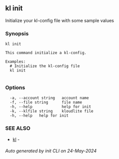 ## kl init

Initialize your kl-config file with some sample values

### Synopsis

```
kl init

This command initialize a kl-config.

Examples:
  # Initialize the kl-config file
  kl init
	
```

### Options

```
  -a, --account string   account name
  -f, --file string      file name
  -h, --help             help for init
  -k, --klfile string    kloudlite file
  -h, --help   help for init
```

### SEE ALSO

* [kl](kl.md)  - 

###### Auto generated by init CLI on 24-May-2024

